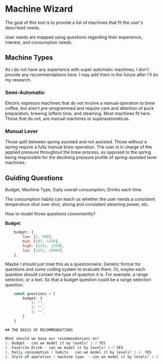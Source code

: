# Machine Wizard

The goal of this tool is to provide a list of machines that fit the user's described needs.

User needs are mapped using questions regarding their experience, interest, and consumption needs.

## Machine Types
As I do not have any experience with super automatic machines, I don't provide any recommendations here. I may add them in the future after 
I'll do my research.

### Semi-Automatic
Electric espresso machines that do not involve a manual operation to brew coffee, but aren't pre-programmed and require care and attention
of puck preparation, brewing (often) time, and steaming. Most machines fit here. Those that do not, are manual machines or superautomaticas.

### Manual Lever
Those split between spring assisted and not assisted. Those without a spring require a fully manual brew operation. The user is in charge of the 
applied pressure throughout the brew process, as opposed to the spring being responsible for the declining pressure profile of spring-assisted lever machines.

## Guiding Questions

Budget, Machine Type, Daily overall consumption, Drinks each time.

The consumption habits can teach us whether the user needs a consistent temperature shot over shot, strong and consistent steaming power, etc. 

How to model those questions conveniently?

**Budget**:
```javascript
    budget: {
        low: [1, 500],
        mid: [501, 1250],
        high: [1251, 2250],
        lux: [2251, 20000],
    },
```



Maybe I should just treat this as a questionnaire. Generic format for questions and some coding system to evaluate them.
Or, maybe each question should contain the type of question it is. For example, a range selection,
or a text. So that a budget question could be a range selection question.

```javascript
    const questions = [
        budget: {
            1: "",
            2: "",
            3: "",
        }
    ]

## THE BASIS OF RECOMMENDATIONS

What should we base our recommendations on?
1. Budget - can we model it by levels? 1-3 YES
2. Favorite Drink - can we model it by levels? 1-3 YES
3. Daily consumption / habits - can we model it by levels? 1-3  YES
4. Style of operation / machine type. - can we model it by levels? 1-3  YES
